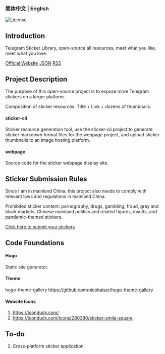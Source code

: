 ### [简体中文](./README.md) | English

![License](https://img.shields.io/badge/license-MIT-green)

## Introduction
Telegram Sticker Library, open-source all resources, meet what you like, meet what you love.

[Official Website](https://tssw.kylelin1998.com/)
[JSON](https://tssw.kylelin1998.com/index.json)
[RSS](https://tssw.kylelin1998.com/index.xml)

## Project Description
The purpose of this open-source project is to expose more Telegram stickers on a larger platform.

Composition of sticker resources: Title + Link + dozens of thumbnails.

#### sticker-cli
Sticker resource generation tool, use the sticker-cli project to generate sticker markdown format files for the webpage project, and upload sticker thumbnails to an image hosting platform.

#### webpage
Source code for the sticker webpage display site.

## Sticker Submission Rules
Since I am in mainland China, this project also needs to comply with relevant laws and regulations in mainland China.

Prohibited sticker content: pornography, drugs, gambling, fraud, gray and black markets, Chinese mainland politics and related figures, insults, and pandemic-themed stickers.

[Click here to submit your stickers](https://github.com/kylelin1998/TG-Sticker-Spreading-Worldwide/issues/new)

## Code Foundations
#### Hugo
Static site generator.
#### Theme
hugo-theme-gallery
https://github.com/nicokaiser/hugo-theme-gallery
#### Website Icons
1. https://iconduck.com/
2. https://iconduck.com/icons/280380/sticker-smile-square

## To-do
1. Cross-platform sticker application.
